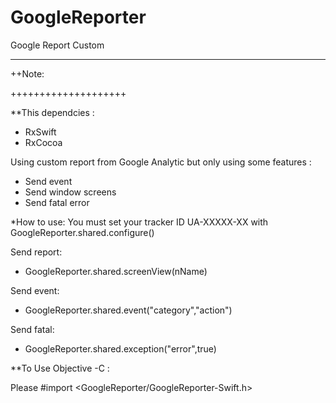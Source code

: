 # GoogleReporter
<h>Google Report Custom</h>

---------------------------------------------
++Note: 

++++++++++++++++++++

**This dependcies : 
  - RxSwift
  - RxCocoa

Using custom report from Google Analytic but only using some features :
+ Send event
+ Send window screens
+ Send fatal error

*How to use:
You must set your tracker ID UA-XXXXX-XX with GoogleReporter.shared.configure()

Send report:
  - GoogleReporter.shared.screenView(nName)

Send event:
  - GoogleReporter.shared.event("category","action")

Send fatal:
  - GoogleReporter.shared.exception("error",true)

**To Use Objective -C :

Please #import <GoogleReporter/GoogleReporter-Swift.h>
